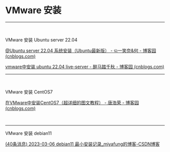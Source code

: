 # VMware 安装

---

‍

VMware 安装 Ubuntu server 22.04

[@Ubuntu server 22.04 系统安装（Ubuntu最新版） - ଲ一笑奈&amp;何 - 博客园 (cnblogs.com)](https://www.cnblogs.com/zeny/p/16578220.html)

[vmware中安装 ubuntu 22.04 live-server - 醉马踏千秋 - 博客园 (cnblogs.com)](https://www.cnblogs.com/abc1069/p/16296050.html)

---

‍

VMware 安装 CentOS7

[在VMware中安装CentOS7（超详细的图文教程） - 唐浩荣 - 博客园 (cnblogs.com)](https://www.cnblogs.com/tanghaorong/p/13210794.html#:~:text=1%E3%80%81%E6%89%93%E5%BC%80%E2%80%9CVMware%20Workstation%E2%80%9C%E8%BD%AF%E4%BB%B6%EF%BC%8C%E9%80%89%E6%8B%A9%E2%80%9D%E5%88%9B%E5%BB%BA%E6%96%B0%E7%9A%84%E8%99%9A%E6%8B%9F%E6%9C%BA%E2%80%9C%E3%80%82%202%E3%80%81%E9%80%89%E6%8B%A9%E2%80%9C%E5%85%B8%E5%9E%8B%E2%80%9D%E9%80%89%E9%A1%B9%EF%BC%8C%E7%84%B6%E5%90%8E%E4%B8%8B%E4%B8%80%E6%AD%A5%E3%80%82,3%E3%80%81%E9%80%89%E6%8B%A9%E2%80%9C%E7%A8%8D%E5%90%8E%E5%AE%89%E8%A3%85%E6%93%8D%E4%BD%9C%E7%B3%BB%E7%BB%9F%E2%80%9D%EF%BC%8C%E7%82%B9%E5%87%BB%E4%B8%8B%E4%B8%80%E6%AD%A5%E3%80%82%204%E3%80%81%E5%AE%A2%E6%88%B7%E6%9C%BA%E6%93%8D%E4%BD%9C%E9%80%89%E6%8B%A9%E2%80%9CLinux%E2%80%9D%2C%E7%89%88%E6%9C%AC%E9%80%89%E6%8B%A9%E2%80%9CCentOS%207%2064%E4%BD%8D%E2%80%9D%EF%BC%8C%E7%82%B9%E5%87%BB%E4%B8%8B%E4%B8%80%E6%AD%A5%E3%80%82)

‍

---

VMware 安装 debian11

[(40条消息) 2023-03-06 debian11 最小安装记录_miyafung的博客-CSDN博客](https://blog.csdn.net/m0_38010621/article/details/129363462#:~:text=2023-03-06%20debian11%20%E6%9C%80%E5%B0%8F%E5%AE%89%E8%A3%85%E8%AE%B0%E5%BD%95%201%201.%E9%95%9C%E5%83%8F%E5%87%86%E5%A4%87%EF%BC%8C%E6%A0%B9%E6%8D%AE%E4%B8%AA%E4%BA%BA%E9%9C%80%E6%B1%82%E4%B8%8B%E8%BD%BDdebian%20%E7%89%88%E6%9C%AC%202,2.%E4%B8%8A%E4%BC%A0%E5%88%B0VSAN%20%E5%86%85%E5%AE%B9%E5%BA%93%203%203.%E5%88%86%E9%85%8D%E8%99%9A%E6%8B%9F%E4%B8%BB%E6%9C%BA%E9%85%8D%E7%BD%AE%204%204.%E5%BC%80%E5%A7%8B%E6%9C%80%E5%B0%8F%E5%AE%89%E8%A3%85%205%205.%E5%BC%80%E5%90%AFSSH)

‍
